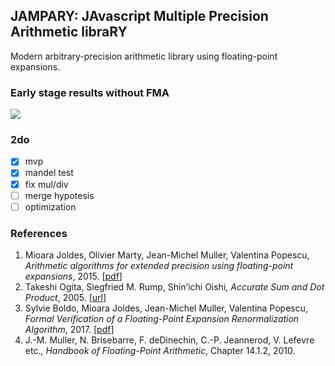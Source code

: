 ## JAMPARY: JAvascript Multiple Precision Arithmetic libraRY

Modern arbitrary-precision arithmetic library using floating-point expansions.

### Early stage results without FMA
![](https://habrastorage.org/webt/dd/4u/ku/dd4ukummfiy1zxghmc-noyxh5cq.png)

### 2do
- [x] mvp
- [x] mandel test
- [x] fix mul/div
- [ ] merge hypotesis
- [ ] optimization

### References
1. Mioara Joldes, Olivier Marty, Jean-Michel Muller, Valentina Popescu,
  *Arithmetic algorithms for extended precision using floating-point expansions*, 2015.
  [[pdf](https://hal.archives-ouvertes.fr/hal-01111551v2/document)]
2. Takeshi Ogita, Siegfried M. Rump, Shin’ichi Oishi,
  *Accurate Sum and Dot Product*, 2005.
  [[url](https://www.researchgate.net/publication/220411325_Accurate_Sum_and_Dot_Product)]
3. Sylvie Boldo, Mioara Joldes, Jean-Michel Muller, Valentina Popescu,
  *Formal Verification of a Floating-Point Expansion Renormalization Algorithm*, 2017.
  [[pdf](https://hal.archives-ouvertes.fr/hal-01512417/document)]
4. J.-M. Muller, N. Brisebarre, F. deDinechin, C.-P. Jeannerod, V. Lefevre etc.,
  *Handbook of Floating-Point Arithmetic*, Chapter 14.1.2, 2010.